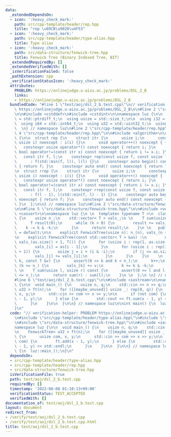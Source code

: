 ```yaml
---
data:
  _extendedDependsOn:
  - icon: ':heavy_check_mark:'
    path: src/cpp-template/header/rep.hpp
    title: "rep \u69CB\u9020\u4F53"
  - icon: ':heavy_check_mark:'
    path: src/cpp-template/header/type-alias.hpp
    title: Type alias
  - icon: ':heavy_check_mark:'
    path: src/data-structure/fenwick-tree.hpp
    title: Fenwick Tree (Binary Indexed Tree, BIT)
  _extendedRequiredBy: []
  _extendedVerifiedWith: []
  _isVerificationFailed: false
  _pathExtension: cpp
  _verificationStatusIcon: ':heavy_check_mark:'
  attributes:
    PROBLEM: https://onlinejudge.u-aizu.ac.jp/problems/DSL_2_B
    links:
    - https://onlinejudge.u-aizu.ac.jp/problems/DSL_2_B
  bundledCode: "#line 1 \"test/aoj/dsl_2_b.test.cpp\"\n// verification-helper: PROBLEM\
    \ https://onlinejudge.u-aizu.ac.jp/problems/DSL_2_B\n\n#line 2 \"src/cpp-template/header/type-alias.hpp\"\
    \n\n#include <cstddef>\n#include <cstdint>\n\nnamespace luz {\n\n  using isize\
    \ = std::ptrdiff_t;\n  using usize = std::size_t;\n\n  using i32 = std::int32_t;\n\
    \  using i64 = std::int64_t;\n  using u32 = std::uint32_t;\n  using u64 = std::uint64_t;\n\
    \  \n} // namespace luz\n#line 2 \"src/cpp-template/header/rep.hpp\"\n\n#line\
    \ 4 \"src/cpp-template/header/rep.hpp\"\n\n#include <algorithm>\n\nnamespace luz\
    \ {\n\n  struct rep {\n    struct itr {\n      usize i;\n      constexpr itr(const\
    \ usize i) noexcept : i(i) {}\n      void operator++() noexcept { ++i; }\n   \
    \   constexpr usize operator*() const noexcept { return i; }\n      constexpr\
    \ bool operator!=(const itr x) const noexcept { return i != x.i; }\n    };\n \
    \   const itr f, l;\n    constexpr rep(const usize f, const usize l) noexcept\n\
    \      : f(std::min(f, l)), l(l) {}\n    constexpr auto begin() const noexcept\
    \ { return f; }\n    constexpr auto end() const noexcept { return l; }\n  };\n\
    \n  struct rrep {\n    struct itr {\n      usize i;\n      constexpr itr(const\
    \ usize i) noexcept : i(i) {}\n      void operator++() noexcept { --i; }\n   \
    \   constexpr usize operator*() const noexcept { return i; }\n      constexpr\
    \ bool operator!=(const itr x) const noexcept { return i != x.i; }\n    };\n \
    \   const itr f, l;\n    constexpr rrep(const usize f, const usize l) noexcept\n\
    \      : f(l - 1), l(std::min(f, l) - 1) {}\n    constexpr auto begin() const\
    \ noexcept { return f; }\n    constexpr auto end() const noexcept { return l;\
    \ }\n  };\n\n} // namespace luz\n#line 2 \"src/data-structure/fenwick-tree.hpp\"\
    \n\n#line 5 \"src/data-structure/fenwick-tree.hpp\"\n\n#include <vector>\n#include\
    \ <cassert>\n\nnamespace luz {\n \n  template< typename T >\n  class FenwickTree\
    \ {\n    usize n_;\n    std::vector< T > vals_;\n \n    T sum(usize k) const {\n\
    \      T result(0);\n      while (k > 0) {\n        result += vals_[k];\n    \
    \    k -= k & -k;\n      }\n      return result;\n    }\n \n   public:\n    FenwickTree()\
    \ = default;\n\n    explicit FenwickTree(usize n): n_(n), vals_(n + 1, T()) {}\n\
    \n    explicit FenwickTree(const std::vector< T > &as) :\n        n_(as.size()),\
    \ vals_(as.size() + 1, T()) {\n      for (usize i : rep(1, as.size() + 1)) {\n\
    \        vals_[i] = as[i - 1];\n      }\n      for (usize i : rep(1, as.size()\
    \ + 1)) {\n        usize j = i + (i & -i);\n        if (j <= as.size()) {\n  \
    \        vals_[j] += vals_[i];\n        }\n      }\n    }\n    \n    void add(usize\
    \ k, const T &v) {\n      assert(0 <= k and k < n_);\n      k++;\n      while\
    \ (k <= n_) {\n        vals_[k] += v;\n        k += k & -k;\n      }\n    }\n\
    \ \n    T sum(usize l, usize r) const {\n      assert(0 <= l and l <= r and r\
    \ <= n_);\n      return sum(r) - sum(l);\n    }\n \n  };\n \n} // namespace luz\n\
    #line 6 \"test/aoj/dsl_2_b.test.cpp\"\n\n#include <iostream>\n\nnamespace luz\
    \ {\n\n  void main_() {\n    usize n, q;\n    std::cin >> n >> q;\n\n    FenwickTree<\
    \ u32 > ft(n);\n    for ([[maybe_unused]] usize _: rep(0, q)) {\n      usize com,\
    \ x, y;\n      std::cin >> com >> x >> y;\n\n      if (not com) {\n        ft.add(x\
    \ - 1, y);\n      } else {\n        std::cout << ft.sum(x - 1, y) << std::endl;\n\
    \      }\n    }\n\n  }\n\n} // namespace luz\n\nint main() {\n  luz::main_();\n\
    }\n"
  code: "// verification-helper: PROBLEM https://onlinejudge.u-aizu.ac.jp/problems/DSL_2_B\n\
    \n#include \"src/cpp-template/header/type-alias.hpp\"\n#include \"src/cpp-template/header/rep.hpp\"\
    \n#include \"src/data-structure/fenwick-tree.hpp\"\n\n#include <iostream>\n\n\
    namespace luz {\n\n  void main_() {\n    usize n, q;\n    std::cin >> n >> q;\n\
    \n    FenwickTree< u32 > ft(n);\n    for ([[maybe_unused]] usize _: rep(0, q))\
    \ {\n      usize com, x, y;\n      std::cin >> com >> x >> y;\n\n      if (not\
    \ com) {\n        ft.add(x - 1, y);\n      } else {\n        std::cout << ft.sum(x\
    \ - 1, y) << std::endl;\n      }\n    }\n\n  }\n\n} // namespace luz\n\nint main()\
    \ {\n  luz::main_();\n}\n"
  dependsOn:
  - src/cpp-template/header/type-alias.hpp
  - src/cpp-template/header/rep.hpp
  - src/data-structure/fenwick-tree.hpp
  isVerificationFile: true
  path: test/aoj/dsl_2_b.test.cpp
  requiredBy: []
  timestamp: '2022-08-08 01:10:13+09:00'
  verificationStatus: TEST_ACCEPTED
  verifiedWith: []
documentation_of: test/aoj/dsl_2_b.test.cpp
layout: document
redirect_from:
- /verify/test/aoj/dsl_2_b.test.cpp
- /verify/test/aoj/dsl_2_b.test.cpp.html
title: test/aoj/dsl_2_b.test.cpp
---
```

